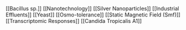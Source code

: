 [[Bacillus sp.]]
[[Nanotechnology]]
[[Silver Nanoparticles]]
[[Industrial Effluents]]
[[Yeast]]
[[Osmo-tolerance]]
[[Static Magnetic Field (Smf)]]
[[Transcriptomic Responses]]
[[Candida Tropicalis A1]]
